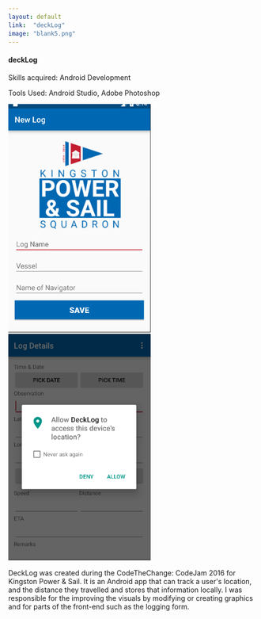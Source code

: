 ```yaml
---
layout: default
link:  "deckLog"
image: "blank5.png"
---
```


<h4>deckLog</h4>
<p>Skills acquired: Android Development</p>
<p>Tools Used: Android Studio, Adobe Photoshop</p>
<img src="./img/portfolio/log1.png" style="width:30vw;"><img src="./img/portfolio/log2.png" style="width:30vw;">
<p>DeckLog was created during the CodeTheChange: CodeJam 2016 for Kingston Power & Sail. It is an Android app that can track a user's location, and the distance they travelled and stores that information locally. I was responsible for the improving the visuals by modifying or creating graphics and for parts of the front-end such as the logging form.</p>